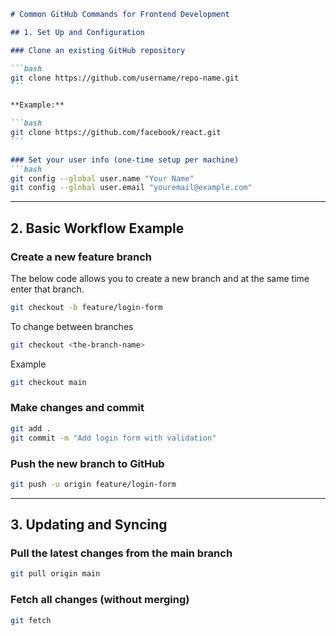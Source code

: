 ````markdown
# Common GitHub Commands for Frontend Development

## 1. Set Up and Configuration

### Clone an existing GitHub repository

```bash
git clone https://github.com/username/repo-name.git
```

**Example:**

```bash
git clone https://github.com/facebook/react.git
```

### Set your user info (one-time setup per machine)
```bash
git config --global user.name "Your Name"
git config --global user.email "youremail@example.com"
````

---

## 2. Basic Workflow Example

### Create a new feature branch

The below code allows you to create a new branch and at the same time enter that branch.

```bash
git checkout -b feature/login-form
```

To change between branches

```bash
git checkout <the-branch-name>
```

Example

```bash
git checkout main
```

### Make changes and commit

```bash
git add .
git commit -m "Add login form with validation"
```

### Push the new branch to GitHub

```bash
git push -u origin feature/login-form
```

---

## 3. Updating and Syncing

### Pull the latest changes from the main branch

```bash
git pull origin main
```

### Fetch all changes (without merging)

```bash
git fetch
```

```
```

